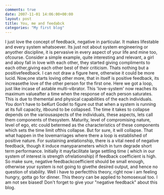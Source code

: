 ```yaml
---
comments: true
date: 2007-11-01 14:06:00+00:00
layout: post
title: You, me and feedabck
categories: "My first blog"
---
```


I just love the concept of feedback, negative in particular. It makes lifestable
and every system whatsoever. Its just not about system engineering or anyother
discipline, it is pervasive in every aspect of your life and mine too, ofcourse.
Consider a simple example, quite interesting and relevant, a girl and aboy fall
in love with each other, they started giving compliments to each other,giving
each other best of their criticism.  Thats nothing but a positivefeedback. I can
not draw a figure here, otherwise it could be more lucid. Now,one starts loving
other more, that in itself is positive feedback, its increasethe love of the
other person for the first one. Here we got a loop, just like incase of astable
multi-vibrator. This 'love-system' now reaches its maximum valueafter a time
when the response of each person saturates. This is due to themental and
physical capabilities of the each individuals. You don't have to beKurt Godel to
figure out that when a system is running at its full capacity, itbound to be
collapsed. The time it takes to collapse depends on the variousaspects of the
individuals, these aspects, lets call them components of thesystem. Maturity,
level of compromising nature, level of ego, etc could betermed as the
characteristics of these components which sets the time limit ofthis collapse.
But for sure, it will collapse. That what happen in the lovemarriages where
there a loop is established of positive nature. For sustaining arelationship,
there is a vital need of negative feedback, though it induce manyparameters
which in turn degrade short term performance. Initially it mayfacilitate large
settling time ( which in our system of interest is strength ofrelationship) if
feedback coefficient is high. So make sure, negative feedbackcoefficient should
be small enough, otherwise your system is not going to givethe desired output,
and hence no question of stability. Well i have to perfectthis theory, right now
i am feeling hungry, gotta go for dinner.  This theory can be applied to
homosexual too. I am not sex biased!  Don't forget to give your "negative
feedback" about this blog.  
  
